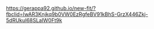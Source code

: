 https://gerappa92.github.io/new-fit/?fbclid=IwAR3Knjkq9b0VW0EzRgfeBV91kBhS-GrzX446Zkj-5dRUkul68SLaIW0Ft9k
